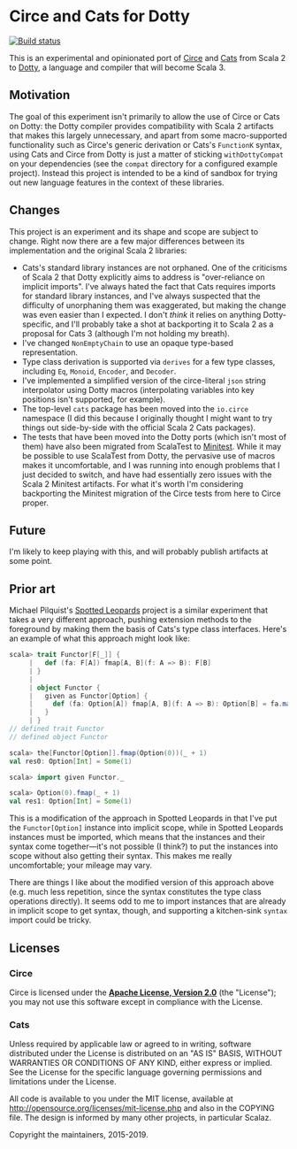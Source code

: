 # Circe and Cats for Dotty

[![Build status](https://img.shields.io/travis/travisbrown/dotty-experiments/master.svg)](https://travis-ci.org/travisbrown/dotty-experiments)

This is an experimental and opinionated port of [Circe][circe] and [Cats][cats] from Scala 2 to [Dotty][dotty],
a language and compiler that will become Scala 3.

## Motivation

The goal of this experiment isn't primarily to allow the use of Circe or Cats on Dotty:
the Dotty compiler provides compatibility with Scala 2 artifacts that makes this largely
unnecessary, and apart from some macro-supported functionality such as Circe's generic derivation
or Cats's `FunctionK` syntax, using Cats and Circe from Dotty is just a matter of sticking
`withDottyCompat` on your dependencies (see the `compat` directory for a configured example
project). Instead this project is intended to be a kind of sandbox for trying out new language
features in the context of these libraries.

## Changes

This project is an experiment and its shape and scope are subject to change. Right now there are a
few major differences between its implementation and the original Scala 2 libraries:

* Cats's standard library instances are not orphaned. One of the criticisms of Scala 2 that Dotty
  explicitly aims to address is "over-reliance on implicit imports". I've always hated the fact
  that Cats requires imports for standard library instances, and I've always suspected that the
  difficulty of unorphaning them was exaggerated, but making the change was even easier than I
  expected. I don't _think_ it relies on anything Dotty-specific, and I'll probably take a shot at
  backporting it to Scala 2 as a proposal for Cats 3 (although I'm not holding my breath).
* I've changed `NonEmptyChain` to use an opaque type-based representation.
* Type class derivation is supported via `derives` for a few type classes, including `Eq`,
  `Monoid`, `Encoder`, and `Decoder`.
* I've implemented a simplified version of the circe-literal `json` string interpolator using
  Dotty macros (interpolating variables into key positions isn't supported, for example).
* The top-level `cats` package has been moved into the `io.circe` namespace (I did this because I
  originally thought I might want to try things out side-by-side with the official Scala 2 Cats
  packages).
* The tests that have been moved into the Dotty ports (which isn't most of them) have also been
  migrated from ScalaTest to [Minitest][minitest]. While it may be possible to use ScalaTest
  from Dotty, the pervasive use of macros makes it uncomfortable, and I was running into enough
  problems that I just decided to switch, and have had essentially zero issues with the Scala 2
  Minitest artifacts. For what it's worth I'm considering backporting the Minitest migration of
  the Circe tests from here to Circe proper.

## Future

I'm likely to keep playing with this, and will probably publish artifacts at some point.

## Prior art

Michael Pilquist's [Spotted Leopards](https://github.com/typelevel/spotted-leopards) project is a
similar experiment that takes a very different approach, pushing extension methods to the foreground
by making them the basis of Cats's type class interfaces. Here's an example of what this approach
might look like:

```scala
scala> trait Functor[F[_]] {
     |   def (fa: F[A]) fmap[A, B](f: A => B): F[B]
     | }
     |
     | object Functor {
     |   given as Functor[Option] {
     |     def (fa: Option[A]) fmap[A, B](f: A => B): Option[B] = fa.map(f)
     |   }  
     | }
// defined trait Functor
// defined object Functor

scala> the[Functor[Option]].fmap(Option(0))(_ + 1)
val res0: Option[Int] = Some(1)

scala> import given Functor._

scala> Option(0).fmap(_ + 1)
val res1: Option[Int] = Some(1)
```

This is a modification of the approach in Spotted Leopards in that I've put the `Functor[Option]`
instance into implicit scope, while in Spotted Leopards instances must be imported, which means
that the instances and their syntax come together—it's not possible (I think?) to put the instances
into scope without also getting their syntax. This makes me really uncomfortable; your mileage may
vary.

There are things I like about the modified version of this approach above (e.g. much less
repetition, since the syntax constitutes the type class operations directly). It seems odd to me to
import instances that are already in implicit scope to get syntax, though, and supporting a kitchen-sink
`syntax` import could be tricky.

## Licenses

### Circe

Circe is licensed under the **[Apache License, Version 2.0][apache]** (the
"License"); you may not use this software except in compliance with the License.

### Cats

Unless required by applicable law or agreed to in writing, software
distributed under the License is distributed on an "AS IS" BASIS,
WITHOUT WARRANTIES OR CONDITIONS OF ANY KIND, either express or implied.
See the License for the specific language governing permissions and
limitations under the License.

All code is available to you under the MIT license, available at http://opensource.org/licenses/mit-license.php and also in the COPYING file. The design is informed by many other projects, in particular Scalaz.

Copyright the maintainers, 2015-2019.

[apache]: http://www.apache.org/licenses/LICENSE-2.0
[cats]: https://github.com/typelevel/cats
[circe]: http://circe.io/
[dotty]: https://dotty.epfl.ch
[dotty-motivation]: https://dotty.epfl.ch/docs/reference/contextual/motivation.html
[minitest]: https://github.com/monix/minitest
